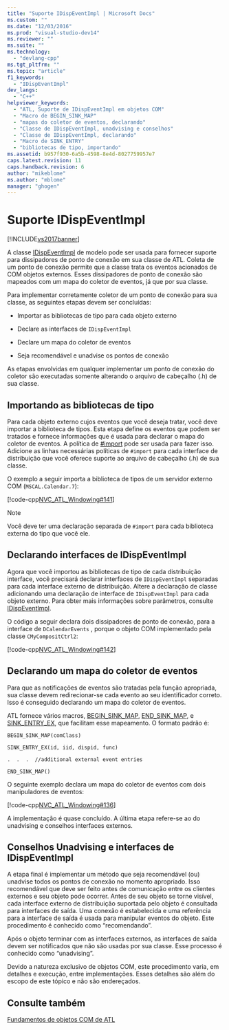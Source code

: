 ```yaml
---
title: "Suporte IDispEventImpl | Microsoft Docs"
ms.custom: ""
ms.date: "12/03/2016"
ms.prod: "visual-studio-dev14"
ms.reviewer: ""
ms.suite: ""
ms.technology: 
  - "devlang-cpp"
ms.tgt_pltfrm: ""
ms.topic: "article"
f1_keywords: 
  - "IDispEventImpl"
dev_langs: 
  - "C++"
helpviewer_keywords: 
  - "ATL, Suporte de IDispEventImpl em objetos COM"
  - "Macro de BEGIN_SINK_MAP"
  - "mapas do coletor de eventos, declarando"
  - "Classe de IDispEventImpl, unadvising e conselhos"
  - "Classe de IDispEventImpl, declarando"
  - "Macro de SINK_ENTRY"
  - "bibliotecas de tipo, importando"
ms.assetid: b957f930-6a5b-4598-8e4d-8027759957e7
caps.latest.revision: 11
caps.handback.revision: 6
author: "mikeblome"
ms.author: "mblome"
manager: "ghogen"
---
```

# Suporte IDispEventImpl
[!INCLUDE[vs2017banner](../assembler/inline/includes/vs2017banner.md)]

A classe [IDispEventImpl](../atl/reference/idispeventimpl-class.md) de modelo pode ser usada para fornecer suporte para dissipadores de ponto de conexão em sua classe de ATL.  Coleta de um ponto de conexão permite que a classe trata os eventos acionados de COM objetos externos.  Esses dissipadores de ponto de conexão são mapeados com um mapa do coletor de eventos, já que por sua classe.  
  
 Para implementar corretamente coletor de um ponto de conexão para sua classe, as seguintes etapas devem ser concluídas:  
  
-   Importar as bibliotecas de tipo para cada objeto externo  
  
-   Declare as interfaces de `IDispEventImpl`  
  
-   Declare um mapa do coletor de eventos  
  
-   Seja recomendável e unadvise os pontos de conexão  
  
 As etapas envolvidas em qualquer implementar um ponto de conexão do coletor são executadas somente alterando o arquivo de cabeçalho \(.h\) de sua classe.  
  
## Importando as bibliotecas de tipo  
 Para cada objeto externo cujos eventos que você deseja tratar, você deve importar a biblioteca de tipos.  Esta etapa define os eventos que podem ser tratados e fornece informações que é usada para declarar o mapa do coletor de eventos.  A política de [\#import](../Topic/%23import%20Directive%20\(C++\).md) pode ser usada para fazer isso.  Adicione as linhas necessárias políticas de `#import` para cada interface de distribuição que você oferece suporte ao arquivo de cabeçalho \(.h\) de sua classe.  
  
 O exemplo a seguir importa a biblioteca de tipos de um servidor externo COM \(`MSCAL.Calendar.7`\):  
  
 [!code-cpp[NVC_ATL_Windowing#141](../atl/codesnippet/CPP/supporting-idispeventimpl_1.h)]  
  
> [!NOTE]
>  Você deve ter uma declaração separada de `#import` para cada biblioteca externa do tipo que você ele.  
  
## Declarando interfaces de IDispEventImpl  
 Agora que você importou as bibliotecas de tipo de cada distribuição interface, você precisará declarar interfaces de `IDispEventImpl` separadas para cada interface externo de distribuição.  Altere a declaração de classe adicionando uma declaração de interface de `IDispEventImpl` para cada objeto externo.  Para obter mais informações sobre parâmetros, consulte [IDispEventImpl](../atl/reference/idispeventimpl-class.md).  
  
 O código a seguir declara dois dissipadores de ponto de conexão, para a interface de `DCalendarEvents` , porque o objeto COM implementado pela classe `CMyCompositCtrl2`:  
  
 [!code-cpp[NVC_ATL_Windowing#142](../atl/codesnippet/CPP/supporting-idispeventimpl_2.h)]  
  
## Declarando um mapa do coletor de eventos  
 Para que as notificações de eventos são tratadas pela função apropriada, sua classe devem redirecionar\-se cada evento ao seu identificador correto.  Isso é conseguido declarando um mapa do coletor de eventos.  
  
 ATL fornece vários macros, [BEGIN\_SINK\_MAP](../Topic/BEGIN_SINK_MAP.md), [END\_SINK\_MAP](../Topic/END_SINK_MAP.md), e [SINK\_ENTRY\_EX](../Topic/SINK_ENTRY.md), que facilitam esse mapeamento.  O formato padrão é:  
  
 `BEGIN_SINK_MAP(comClass)`  
  
 `SINK_ENTRY_EX(id, iid, dispid, func)`  
  
 `.  .  .  //additional external event entries`  
  
 `END_SINK_MAP()`  
  
 O seguinte exemplo declara um mapa do coletor de eventos com dois manipuladores de eventos:  
  
 [!code-cpp[NVC_ATL_Windowing#136](../atl/codesnippet/CPP/supporting-idispeventimpl_3.h)]  
  
 A implementação é quase concluído.  A última etapa refere\-se ao do unadvising e conselhos interfaces externos.  
  
## Conselhos Unadvising e interfaces de IDispEventImpl  
 A etapa final é implementar um método que seja recomendável \(ou\) unadvise todos os pontos de conexão no momento apropriado.  Isso recomendável que deve ser feito antes de comunicação entre os clientes externos e seu objeto pode ocorrer.  Antes de seu objeto se torne visível, cada interface externo de distribuição suportada pelo objeto é consultada para interfaces de saída.  Uma conexão é estabelecida e uma referência para a interface de saída é usada para manipular eventos do objeto.  Este procedimento é conhecido como “recomendando”.  
  
 Após o objeto terminar com as interfaces externos, as interfaces de saída devem ser notificados que não são usadas por sua classe.  Esse processo é conhecido como “unadvising”.  
  
 Devido a natureza exclusivo de objetos COM, este procedimento varia, em detalhes e execução, entre implementações.  Esses detalhes são além do escopo de este tópico e não são endereçados.  
  
## Consulte também  
 [Fundamentos de objetos COM de ATL](../atl/fundamentals-of-atl-com-objects.md)